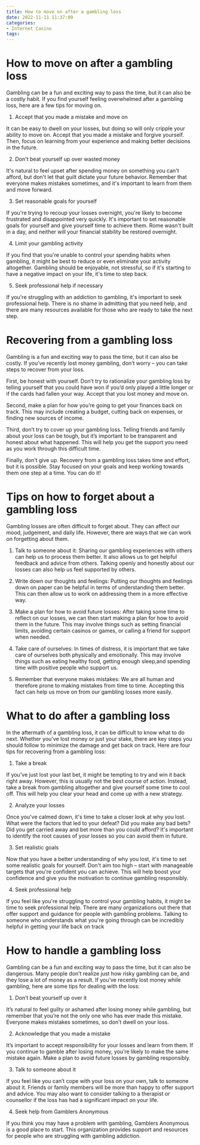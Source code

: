 ```yaml
---
title: How to move on after a gambling loss
date: 2022-11-11 11:37:09
categories:
- Internet Casino
tags:
---
```



#  How to move on after a gambling loss

Gambling can be a fun and exciting way to pass the time, but it can also be a costly habit. If you find yourself feeling overwhelmed after a gambling loss, here are a few tips for moving on.

1. Accept that you made a mistake and move on

It can be easy to dwell on your losses, but doing so will only cripple your ability to move on. Accept that you made a mistake and forgive yourself. Then, focus on learning from your experience and making better decisions in the future.

2. Don't beat yourself up over wasted money

It's natural to feel upset after spending money on something you can't afford, but don't let that guilt dictate your future behavior. Remember that everyone makes mistakes sometimes, and it's important to learn from them and move forward.

3. Set reasonable goals for yourself

If you're trying to recoup your losses overnight, you're likely to become frustrated and disappointed very quickly. It's important to set reasonable goals for yourself and give yourself time to achieve them. Rome wasn't built in a day, and neither will your financial stability be restored overnight.

4. Limit your gambling activity

If you find that you're unable to control your spending habits when gambling, it might be best to reduce or even eliminate your activity altogether. Gambling should be enjoyable, not stressful, so if it's starting to have a negative impact on your life, it's time to step back.

5. Seek professional help if necessary

If you're struggling with an addiction to gambling, it's important to seek professional help. There is no shame in admitting that you need help, and there are many resources available for those who are ready to take the next step.

#  Recovering from a gambling loss

Gambling is a fun and exciting way to pass the time, but it can also be costly. If you’ve recently lost money gambling, don’t worry – you can take steps to recover from your loss.

First, be honest with yourself. Don’t try to rationalize your gambling loss by telling yourself that you could have won if you’d only played a little longer or if the cards had fallen your way. Accept that you lost money and move on.

Second, make a plan for how you’re going to get your finances back on track. This may include creating a budget, cutting back on expenses, or finding new sources of income.

Third, don’t try to cover up your gambling loss. Telling friends and family about your loss can be tough, but it’s important to be transparent and honest about what happened. This will help you get the support you need as you work through this difficult time.

Finally, don’t give up. Recovery from a gambling loss takes time and effort, but it is possible. Stay focused on your goals and keep working towards them one step at a time. You can do it!

#  Tips on how to forget about a gambling loss

Gambling losses are often difficult to forget about. They can affect our mood, judgement, and daily life. However, there are ways that we can work on forgetting about them.

1) Talk to someone about it: Sharing our gambling experiences with others can help us to process them better. It also allows us to get helpful feedback and advice from others. Talking openly and honestly about our losses can also help us feel supported by others.

2) Write down our thoughts and feelings: Putting our thoughts and feelings down on paper can be helpful in terms of understanding them better. This can then allow us to work on addressing them in a more effective way.

3) Make a plan for how to avoid future losses: After taking some time to reflect on our losses, we can then start making a plan for how to avoid them in the future. This may involve things such as setting financial limits, avoiding certain casinos or games, or calling a friend for support when needed.

4) Take care of ourselves: In times of distress, it is important that we take care of ourselves both physically and emotionally. This may involve things such as eating healthy food, getting enough sleep,and spending time with positive people who support us.

5) Remember that everyone makes mistakes: We are all human and therefore prone to making mistakes from time to time. Accepting this fact can help us move on from our gambling losses more easily.

#  What to do after a gambling loss

In the aftermath of a gambling loss, it can be difficult to know what to do next. Whether you've lost money or just your stake, there are key steps you should follow to minimize the damage and get back on track. Here are four tips for recovering from a gambling loss:

1. Take a break

If you've just lost your last bet, it might be tempting to try and win it back right away. However, this is usually not the best course of action. Instead, take a break from gambling altogether and give yourself some time to cool off. This will help you clear your head and come up with a new strategy.

2. Analyze your losses

Once you've calmed down, it's time to take a closer look at why you lost. What were the factors that led to your defeat? Did you make any bad bets? Did you get carried away and bet more than you could afford? It's important to identify the root causes of your losses so you can avoid them in future.

3. Set realistic goals

Now that you have a better understanding of why you lost, it's time to set some realistic goals for yourself. Don't aim too high – start with manageable targets that you're confident you can achieve. This will help boost your confidence and give you the motivation to continue gambling responsibly.

4. Seek professional help

If you feel like you're struggling to control your gambling habits, it might be time to seek professional help. There are many organizations out there that offer support and guidance for people with gambling problems. Talking to someone who understands what you're going through can be incredibly helpful in getting your life back on track

#  How to handle a gambling loss

Gambling can be a fun and exciting way to pass the time, but it can also be dangerous. Many people don’t realize just how risky gambling can be, and they lose a lot of money as a result. If you’ve recently lost money while gambling, here are some tips for dealing with the loss:

1. Don’t beat yourself up over it

It’s natural to feel guilty or ashamed after losing money while gambling, but remember that you’re not the only one who has ever made this mistake. Everyone makes mistakes sometimes, so don’t dwell on your loss.

2. Acknowledge that you made a mistake

It’s important to accept responsibility for your losses and learn from them. If you continue to gamble after losing money, you’re likely to make the same mistake again. Make a plan to avoid future losses by gambling responsibly.

3. Talk to someone about it

If you feel like you can’t cope with your loss on your own, talk to someone about it. Friends or family members will be more than happy to offer support and advice. You may also want to consider talking to a therapist or counsellor if the loss has had a significant impact on your life.

4. Seek help from Gamblers Anonymous

If you think you may have a problem with gambling, Gamblers Anonymous is a good place to start. This organization provides support and resources for people who are struggling with gambling addiction.